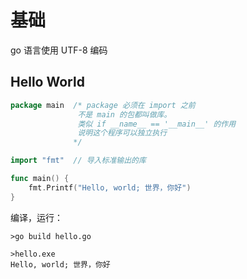 # 基础

go 语言使用 UTF-8 编码


## Hello World

```go
package main  /* package 必须在 import 之前
               不是 main 的包都叫做库。
               类似 if __name__ == '__main__' 的作用
               说明这个程序可以独立执行
              */

import "fmt"  // 导入标准输出的库

func main() {
    fmt.Printf("Hello, world; 世界，你好")
}
```

编译，运行：

    >go build hello.go

    >hello.exe
    Hello, world; 世界，你好
